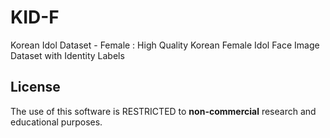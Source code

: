 # KID-F
Korean Idol Dataset - Female : High Quality Korean Female Idol Face Image Dataset with Identity Labels

## License
The use of this software is RESTRICTED to **non-commercial** research and educational purposes.
